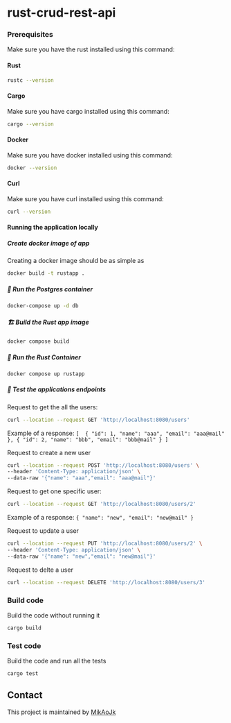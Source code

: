 # rust-crud-rest-api

### Prerequisites
Make sure you have the rust installed using this command:
#### Rust
```bash script
rustc --version
```

#### Cargo
Make sure you have cargo installed using this command:
```bash script
cargo --version
```

#### Docker
Make sure you have docker installed using this command:
```bash script
docker --version
```

#### Curl
Make sure you have curl installed using this command:
```bash script
curl --version
```

#### Running the application locally
#####  Create docker image of app
Creating a docker image should be as simple as
``` bash
docker build -t rustapp .
```

##### 🐘 Run the Postgres container
```bash script
docker-compose up -d db
```

##### 🏗️ Build the Rust app image
```bash script
docker compose build
```

##### 👟 Run the Rust Container
```bash script
docker compose up rustapp
```

##### 🧪 Test the applications endpoints

Request to get the all the users:
```bash script
curl --location --request GET 'http://localhost:8080/users'
```
Example of a response:
`[ 
    {
    "id": 1,
    "name": "aaa",
    "email": "aaa@mail"
    },
    {
    "id": 2,
    "name": "bbb",
    "email": "bbb@mail"
    }
]`

Request to create a new user
```bash script
curl --location --request POST 'http://localhost:8080/users' \
--header 'Content-Type: application/json' \
--data-raw '{"name": "aaa","email": "aaa@mail"}'
```

Request to get one specific user:
```bash script
curl --location --request GET 'http://localhost:8080/users/2'
```
Example of a response:
`{
"name": "new",
"email": "new@mail"
}`

Request to update a user
```bash script
curl --location --request PUT 'http://localhost:8080/users/2' \
--header 'Content-Type: application/json' \
--data-raw '{"name": "new","email": "new@mail"}'
```

Request to delte a user
```bash script
curl --location --request DELETE 'http://localhost:8080/users/3'
```

### Build code
Build the code without running it
```bash script
cargo build
```

### Test code
Build the code and run all the tests
```bash script
cargo test
```

## Contact
This project is maintained by [MikAoJk](CODEOWNERS)